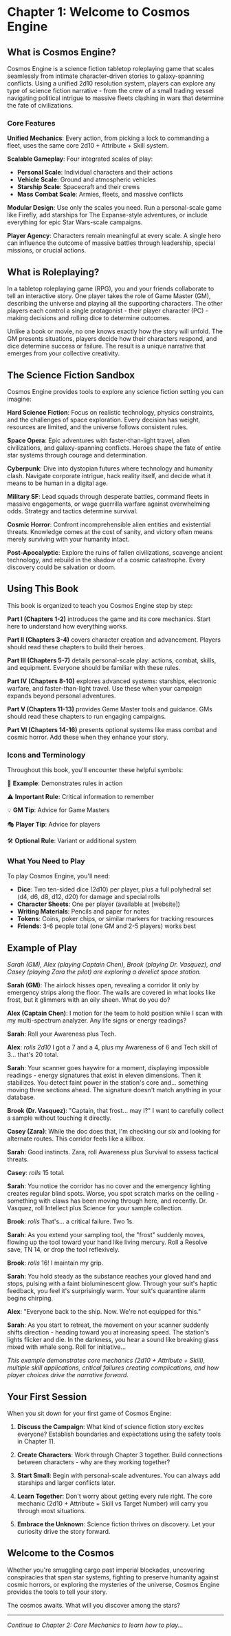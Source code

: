# Chapter 1: Welcome to Cosmos Engine

## What is Cosmos Engine?

Cosmos Engine is a science fiction tabletop roleplaying game that scales seamlessly from intimate character-driven stories to galaxy-spanning conflicts. Using a unified 2d10 resolution system, players can explore any type of science fiction narrative - from the crew of a small trading vessel navigating political intrigue to massive fleets clashing in wars that determine the fate of civilizations.

### Core Features

**Unified Mechanics**: Every action, from picking a lock to commanding a fleet, uses the same core 2d10 + Attribute + Skill system.

**Scalable Gameplay**: Four integrated scales of play:
- **Personal Scale**: Individual characters and their actions
- **Vehicle Scale**: Ground and atmospheric vehicles
- **Starship Scale**: Spacecraft and their crews
- **Mass Combat Scale**: Armies, fleets, and massive conflicts

**Modular Design**: Use only the scales you need. Run a personal-scale game like Firefly, add starships for The Expanse-style adventures, or include everything for epic Star Wars-scale campaigns.

**Player Agency**: Characters remain meaningful at every scale. A single hero can influence the outcome of massive battles through leadership, special missions, or crucial actions.

## What is Roleplaying?

In a tabletop roleplaying game (RPG), you and your friends collaborate to tell an interactive story. One player takes the role of Game Master (GM), describing the universe and playing all the supporting characters. The other players each control a single protagonist - their player character (PC) - making decisions and rolling dice to determine outcomes.

Unlike a book or movie, no one knows exactly how the story will unfold. The GM presents situations, players decide how their characters respond, and dice determine success or failure. The result is a unique narrative that emerges from your collective creativity.

## The Science Fiction Sandbox

Cosmos Engine provides tools to explore any science fiction setting you can imagine:

**Hard Science Fiction**: Focus on realistic technology, physics constraints, and the challenges of space exploration. Every decision has weight, resources are limited, and the universe follows consistent rules.

**Space Opera**: Epic adventures with faster-than-light travel, alien civilizations, and galaxy-spanning conflicts. Heroes shape the fate of entire star systems through courage and determination.

**Cyberpunk**: Dive into dystopian futures where technology and humanity clash. Navigate corporate intrigue, hack reality itself, and decide what it means to be human in a digital age.

**Military SF**: Lead squads through desperate battles, command fleets in massive engagements, or wage guerrilla warfare against overwhelming odds. Strategy and tactics determine survival.

**Cosmic Horror**: Confront incomprehensible alien entities and existential threats. Knowledge comes at the cost of sanity, and victory often means merely surviving with your humanity intact.

**Post-Apocalyptic**: Explore the ruins of fallen civilizations, scavenge ancient technology, and rebuild in the shadow of a cosmic catastrophe. Every discovery could be salvation or doom.

## Using This Book

This book is organized to teach you Cosmos Engine step by step:

**Part I (Chapters 1-2)** introduces the game and its core mechanics. Start here to understand how everything works.

**Part II (Chapters 3-4)** covers character creation and advancement. Players should read these chapters to build their heroes.

**Part III (Chapters 5-7)** details personal-scale play: actions, combat, skills, and equipment. Everyone should be familiar with these rules.

**Part IV (Chapters 8-10)** explores advanced systems: starships, electronic warfare, and faster-than-light travel. Use these when your campaign expands beyond personal adventures.

**Part V (Chapters 11-13)** provides Game Master tools and guidance. GMs should read these chapters to run engaging campaigns.

**Part VI (Chapters 14-16)** presents optional systems like mass combat and cosmic horror. Add these when they enhance your story.

### Icons and Terminology

Throughout this book, you'll encounter these helpful symbols:

📖 **Example**: Demonstrates rules in action

⚠️ **Important Rule**: Critical information to remember

💡 **GM Tip**: Advice for Game Masters

🎭 **Player Tip**: Advice for players

🛠️ **Optional Rule**: Variant or additional system

### What You Need to Play

To play Cosmos Engine, you'll need:
- **Dice**: Two ten-sided dice (2d10) per player, plus a full polyhedral set (d4, d6, d8, d12, d20) for damage and special rolls
- **Character Sheets**: One per player (available at [website])
- **Writing Materials**: Pencils and paper for notes
- **Tokens**: Coins, poker chips, or similar markers for tracking resources
- **Friends**: 3-6 people total (one GM and 2-5 players) works best

## Example of Play

*Sarah (GM), Alex (playing Captain Chen), Brook (playing Dr. Vasquez), and Casey (playing Zara the pilot) are exploring a derelict space station.*

**Sarah (GM)**: The airlock hisses open, revealing a corridor lit only by emergency strips along the floor. The walls are covered in what looks like frost, but it glimmers with an oily sheen. What do you do?

**Alex (Captain Chen)**: I motion for the team to hold position while I scan with my multi-spectrum analyzer. Any life signs or energy readings?

**Sarah**: Roll your Awareness plus Tech.

**Alex**: *rolls 2d10* I got a 7 and a 4, plus my Awareness of 6 and Tech skill of 3... that's 20 total.

**Sarah**: Your scanner goes haywire for a moment, displaying impossible readings - energy signatures that exist in eleven dimensions. Then it stabilizes. You detect faint power in the station's core and... something moving three sections ahead. The signature doesn't match anything in your database.

**Brook (Dr. Vasquez)**: "Captain, that frost... may I?" I want to carefully collect a sample without touching it directly.

**Casey (Zara)**: While the doc does that, I'm checking our six and looking for alternate routes. This corridor feels like a killbox.

**Sarah**: Good instincts. Zara, roll Awareness plus Survival to assess tactical threats.

**Casey**: *rolls* 15 total.

**Sarah**: You notice the corridor has no cover and the emergency lighting creates regular blind spots. Worse, you spot scratch marks on the ceiling - something with claws has been moving through here, and recently. Dr. Vasquez, roll Intellect plus Science for your sample collection.

**Brook**: *rolls* That's... a critical failure. Two 1s.

**Sarah**: As you extend your sampling tool, the "frost" suddenly moves, flowing up the tool toward your hand like living mercury. Roll a Resolve save, TN 14, or drop the tool reflexively.

**Brook**: *rolls* 16! I maintain my grip.

**Sarah**: You hold steady as the substance reaches your gloved hand and stops, pulsing with a faint bioluminescent glow. Through your suit's haptic feedback, you feel it's surprisingly warm. Your suit's quarantine alarm begins chirping.

**Alex**: "Everyone back to the ship. Now. We're not equipped for this."

**Sarah**: As you start to retreat, the movement on your scanner suddenly shifts direction - heading toward you at increasing speed. The station's lights flicker and die. In the darkness, you hear a sound like breaking glass mixed with whale song. Roll for initiative...

*This example demonstrates core mechanics (2d10 + Attribute + Skill), multiple skill applications, critical failures creating complications, and how player choices drive the narrative forward.*

## Your First Session

When you sit down for your first game of Cosmos Engine:

1. **Discuss the Campaign**: What kind of science fiction story excites everyone? Establish boundaries and expectations using the safety tools in Chapter 11.

2. **Create Characters**: Work through Chapter 3 together. Build connections between characters - why are they working together?

3. **Start Small**: Begin with personal-scale adventures. You can always add starships and larger conflicts later.

4. **Learn Together**: Don't worry about getting every rule right. The core mechanic (2d10 + Attribute + Skill vs Target Number) will carry you through most situations.

5. **Embrace the Unknown**: Science fiction thrives on discovery. Let your curiosity drive the story forward.

## Welcome to the Cosmos

Whether you're smuggling cargo past imperial blockades, uncovering conspiracies that span star systems, fighting to preserve humanity against cosmic horrors, or exploring the mysteries of the universe, Cosmos Engine provides the tools to tell your story.

The cosmos awaits. What will you discover among the stars?

---

*Continue to Chapter 2: Core Mechanics to learn how to play...*